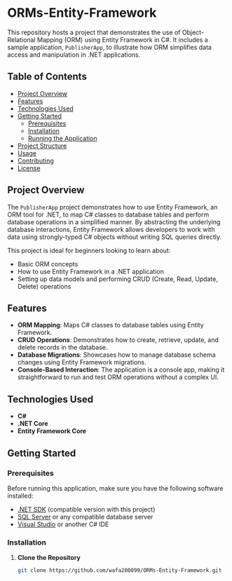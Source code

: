 # ORMs-Entity-Framework

This repository hosts a project that demonstrates the use of Object-Relational Mapping (ORM) using Entity Framework in C#. It includes a sample application, `PublisherApp`, to illustrate how ORM simplifies data access and manipulation in .NET applications.

## Table of Contents
- [Project Overview](#project-overview)
- [Features](#features)
- [Technologies Used](#technologies-used)
- [Getting Started](#getting-started)
  - [Prerequisites](#prerequisites)
  - [Installation](#installation)
  - [Running the Application](#running-the-application)
- [Project Structure](#project-structure)
- [Usage](#usage)
- [Contributing](#contributing)
- [License](#license)

## Project Overview

The `PublisherApp` project demonstrates how to use Entity Framework, an ORM tool for .NET, to map C# classes to database tables and perform database operations in a simplified manner. By abstracting the underlying database interactions, Entity Framework allows developers to work with data using strongly-typed C# objects without writing SQL queries directly.

This project is ideal for beginners looking to learn about:
- Basic ORM concepts
- How to use Entity Framework in a .NET application
- Setting up data models and performing CRUD (Create, Read, Update, Delete) operations

## Features

- **ORM Mapping**: Maps C# classes to database tables using Entity Framework.
- **CRUD Operations**: Demonstrates how to create, retrieve, update, and delete records in the database.
- **Database Migrations**: Showcases how to manage database schema changes using Entity Framework migrations.
- **Console-Based Interaction**: The application is a console app, making it straightforward to run and test ORM operations without a complex UI.

## Technologies Used

- **C#**
- **.NET Core**
- **Entity Framework Core**

## Getting Started

### Prerequisites

Before running this application, make sure you have the following software installed:

- [.NET SDK](https://dotnet.microsoft.com/download) (compatible version with this project)
- [SQL Server](https://www.microsoft.com/en-us/sql-server/sql-server-downloads) or any compatible database server
- [Visual Studio](https://visualstudio.microsoft.com/) or another C# IDE

### Installation

1. **Clone the Repository**
   ```bash
   git clone https://github.com/wafa200099/ORMs-Entity-Framework.git
